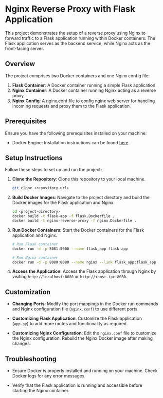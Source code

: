 # Nginx Reverse Proxy with Flask Application

This project demonstrates the setup of a reverse proxy using Nginx to forward traffic to a Flask application running within Docker containers. The Flask application serves as the backend service, while Nginx acts as the front-facing server.

## Overview

The project comprises two Docker containers and one Nginx config file:

1. **Flask Container**: A Docker container running a simple Flask application.
2. **Nginx Container**: A Docker container running Nginx acting as a reverse proxy.
3. **Nginx Config**: A nginx.conf file to config nginx web server for handling incoming requests and proxy them to the Flask application.

## Prerequisites

Ensure you have the following prerequisites installed on your machine:

- Docker Engine: Installation instructions can be found [here](https://docs.docker.com/get-docker/).

## Setup Instructions

Follow these steps to set up and run the project:

1. **Clone the Repository**: Clone this repository to your local machine.

    ```bash
    git clone <repository-url>
    ```

2. **Build Docker Images**: Navigate to the project directory and build the Docker images for the Flask application and Nginx.

    ```bash
    cd <project-directory>
    docker build -t flask-app -f flask.Dockerfile .
    docker build -t nginx-reverse-proxy -f nginx.Dockerfile .
    ```

3. **Run Docker Containers**: Start the Docker containers for the Flask application and Nginx.

    ```bash
    # Run Flask container
    docker run -d -p 8081:5000 --name flask_app flask-app

    # Run Nginx container
    docker run -d -p 8080:8080 --name nginx --link flask_app:flask_app nginx-reverse-proxy
    ```

4. **Access the Application**: Access the Flask application through Nginx by visiting `http://localhost:8080` or `http://<host-ip>:8080`.

## Customization

- **Changing Ports**: Modify the port mappings in the Docker run commands and Nginx configuration file (`nginx.conf`) to use different ports.
  
- **Customizing Flask Application**: Customize the Flask application (`app.py`) to add more routes and functionality as required.

- **Customizing Nginx Configuration**: Edit the `nginx.conf` file to customize the Nginx configuration. Rebuild the Nginx Docker image after making changes.

## Troubleshooting

- Ensure Docker is properly installed and running on your machine. Check Docker logs for any error messages.
  
- Verify that the Flask application is running and accessible before starting the Nginx container.

